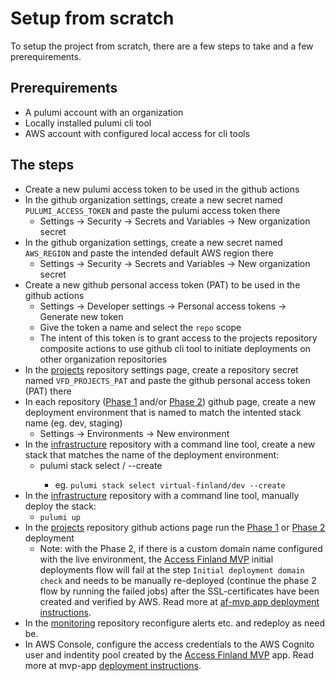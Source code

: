 # Setup from scratch

To setup the project from scratch, there are a few steps to take and a few prerequirements. 

## Prerequirements

- A pulumi account with an organization
- Locally installed pulumi cli tool
- AWS account with configured local access for cli tools

## The steps

- Create a new pulumi access token to be used in the github actions
- In the github organization settings, create a new secret named `PULUMI_ACCESS_TOKEN` and paste the pulumi access token there
  - Settings -> Security -> Secrets and Variables -> New organization secret
- In the github organization settings, create a new secret named `AWS_REGION` and paste the intended default AWS region there
  - Settings -> Security -> Secrets and Variables -> New organization secret
- Create a new github personal access token (PAT) to be used in the github actions
  - Settings -> Developer settings -> Personal access tokens -> Generate new token
  - Give the token a name and select the `repo` scope
  - The intent of this token is to grant access to the projects repository composite actions to use github cli tool to initiate deployments on other organization repositories
- In the [projects](https://github.com/Virtual-Finland-Development/projects) repository settings page, create a repository secret named `VFD_PROJECTS_PAT` and paste the github personal access token (PAT) there
- In each repository ([Phase 1](./Virtual-Finland-MVP-phase-1.md) and/or [Phase 2](./Virtual-Finland-MVP-phase-2.md)) github page, create a new deployment environment that is named to match the intented stack name (eg. dev, staging)
  - Settings -> Environments -> New environment
- In the [infrastructure](https://github.com/Virtual-Finland-Development/infrastructure) repository with a command line tool, create a new stack that matches the name of the deployment environment:
    - pulumi stack select <pulumi-organization>/<stack-name> --create
      - eg. `pulumi stack select virtual-finland/dev --create`
- In the [infrastructure](https://github.com/Virtual-Finland-Development/infrastructure) repository with a command line tool, manually deploy the stack:
    - `pulumi up`
- In the [projects](https://github.com/Virtual-Finland-Development/projects) repository github actions page run the [Phase 1](./Virtual-Finland-MVP-phase-1.md) or [Phase 2](./Virtual-Finland-MVP-phase-2.md) deployment
  - Note: with the Phase 2, if there is a custom domain name configured with the live environment, the [Access Finland MVP](https://github.com/Virtual-Finland-Development/access-finland) initial deployments flow will fail at the step `Initial deployment domain check` and needs to be manually re-deployed (continue the phase 2 flow by running the failed jobs) after the SSL-certificates have been created and verified by AWS. Read more at [af-mvp app deployment instructions](https://github.com/Virtual-Finland-Development/access-finland/docs/README.af-mvp.deployment.md).
- In the [monitoring](https://github.com/Virtual-Finland-Development/monitoring) repository reconfigure alerts etc. and redeploy as need be.
- In AWS Console, configure the access credentials to the AWS Cognito user and indentity pool created by the [Access Finland MVP](https://github.com/Virtual-Finland-Development/access-finland) app. Read more at mvp-app [deployment instructions](https://github.com/Virtual-Finland-Development/access-finland/docs/README.af-mvp.deployment.md).